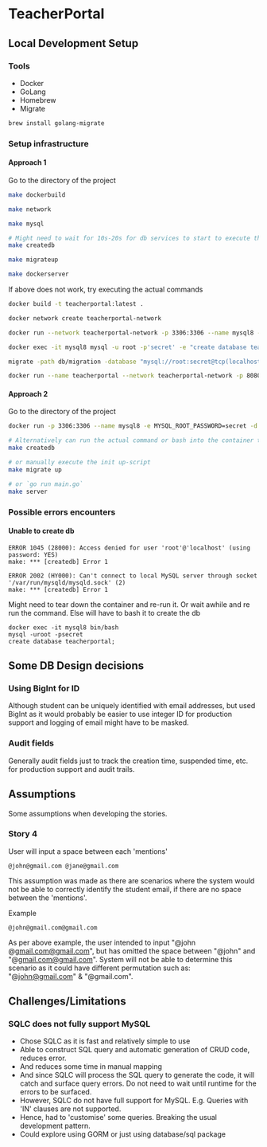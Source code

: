 # TeacherPortal

## Local Development Setup

### Tools

- Docker
- GoLang
- Homebrew
- Migrate

```sh
brew install golang-migrate
```

### Setup infrastructure

#### Approach 1

Go to the directory of the project

```sh
make dockerbuild

make network

make mysql

# Might need to wait for 10s-20s for db services to start to execute the below
make createdb

make migrateup

make dockerserver
```

If above does not work, try executing the actual commands

```sh
docker build -t teacherportal:latest .

docker network create teacherportal-network

docker run --network teacherportal-network -p 3306:3306 --name mysql8 -e MYSQL_ROOT_PASSWORD=secret -d mysql:8.0.31

docker exec -it mysql8 mysql -u root -p'secret' -e "create database teacherportal;"

migrate -path db/migration -database "mysql://root:secret@tcp(localhost:3306)/teacherportal" -verbose up

docker run --name teacherportal --network teacherportal-network -p 8080:8080 -e DB_SOURCE="root:secret@(mysql8:3306)/teacherportal?parseTime=true" teacherportal:latest
```

#### Approach 2

Go to the directory of the project

```sh
docker run -p 3306:3306 --name mysql8 -e MYSQL_ROOT_PASSWORD=secret -d mysql:8.0.31

# Alternatively can run the actual command or bash into the container to create the db manually
make createdb

# or manually execute the init up-script
make migrate up

# or `go run main.go`
make server
```

### Possible errors encounters

#### Unable to create db

```
ERROR 1045 (28000): Access denied for user 'root'@'localhost' (using password: YES)
make: *** [createdb] Error 1

ERROR 2002 (HY000): Can't connect to local MySQL server through socket '/var/run/mysqld/mysqld.sock' (2)
make: *** [createdb] Error 1
```

Might need to tear down the container and re-run it.
Or wait awhile and re run the command.
Else will have to bash it to create the db

```
docker exec -it mysql8 bin/bash
mysql -uroot -psecret
create database teacherportal;
```

## Some DB Design decisions

### Using BigInt for ID

Although student can be uniquely identified with email addresses, but used BigInt as it would probably be easier to use integer ID for production support and logging of email might have to be masked.

### Audit fields

Generally audit fields just to track the creation time, suspended time, etc. for production support and audit trails.

## Assumptions

Some assumptions when developing the stories.

### Story 4

User will input a space between each 'mentions'
```
@john@gmail.com @jane@gmail.com
```

This assumption was made as there are scenarios where the system would not be able to correctly identify the student email, if there are no space between the 'mentions'.

Example
```
@john@gmail.com@gmail.com
```
As per above example, the user intended to input "@john @gmail.com@gmail.com", but has omitted the space between "@john" and "@gmail.com@gmail.com". System will not be able to determine this scenario as it could have different permutation such as: "@john@gmail.com" & "@gmail.com".


## Challenges/Limitations

### SQLC does not fully support MySQL

- Chose SQLC as it is fast and relatively simple to use
- Able to construct SQL query and automatic generation of CRUD code, reduces error.
- And reduces some time in manual mapping
- And since SQLC will process the SQL query to generate the code, it will catch and surface query errors. Do not need to wait until runtime for the errors to be surfaced.
- However, SQLC do not have full support for MySQL. E.g. Queries with 'IN' clauses are not supported.
- Hence, had to 'customise' some queries. Breaking the usual development pattern.
- Could explore using GORM or just using database/sql package
